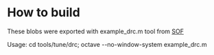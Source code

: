 # How to build

These blobs were exported with example_drc.m tool from
[SOF](https://github.com/thesofproject/sof)

Usage:
cd tools/tune/drc; octave --no-window-system example_drc.m
